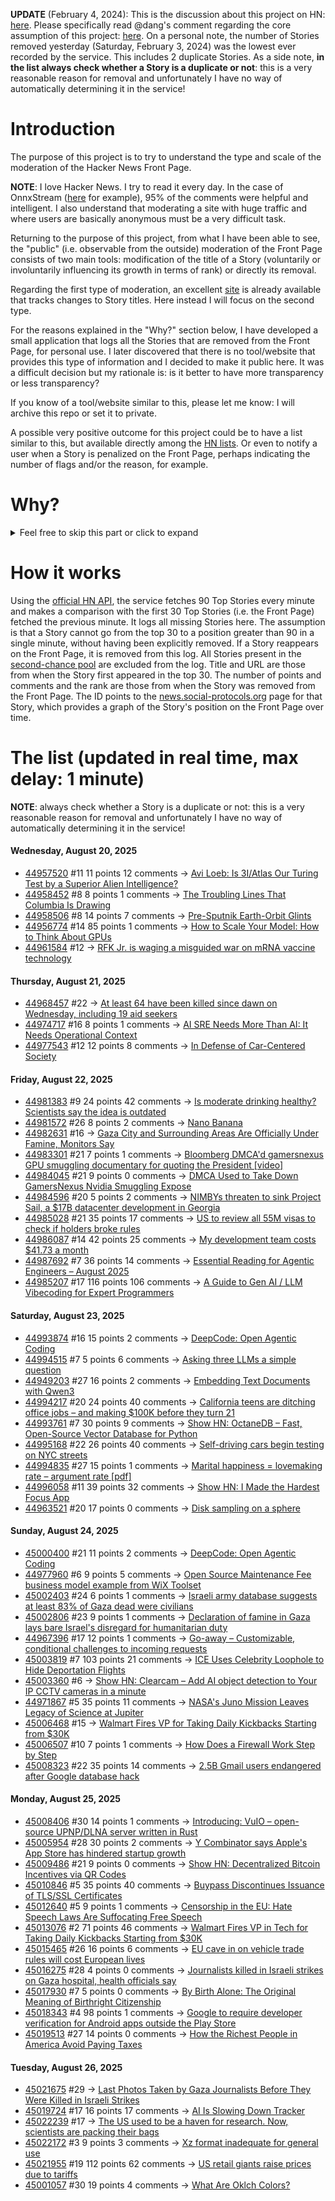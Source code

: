 **UPDATE** (February 4, 2024): This is the discussion about this project on HN: [here](https://news.ycombinator.com/item?id=39230513). Please specifically read @dang's comment regarding the core assumption of this project: [here](https://news.ycombinator.com/item?id=39231537). On a personal note, the number of Stories removed yesterday (Saturday, February 3, 2024) was the lowest ever recorded by the service. This includes 2 duplicate Stories. As a side note, **in the list always check whether a Story is a duplicate or not**: this is a very reasonable reason for removal and unfortunately I have no way of automatically determining it in the service!

# Introduction

The purpose of this project is to try to understand the type and scale of the moderation of the Hacker News Front Page.

**NOTE**: I love Hacker News. I try to read it every day. In the case of OnnxStream ([here](https://news.ycombinator.com/item?id=37752632) for example), 95% of the comments were helpful and intelligent. I also understand that moderating a site with huge traffic and where users are basically anonymous must be a very difficult task.

Returning to the purpose of this project, from what I have been able to see, the "public" (i.e. observable from the outside) moderation of the Front Page consists of two main tools: modification of the title of a Story (voluntarily or involuntarily influencing its growth in terms of rank) or directly its removal.

Regarding the first type of moderation, an excellent [site](https://hackernewstitles.netlify.app/) is already available that tracks changes to Story titles. Here instead I will focus on the second type.

For the reasons explained in the "Why?" section below, I have developed a small application that logs all the Stories that are removed from the Front Page, for personal use. I later discovered that there is no tool/website that provides this type of information and I decided to make it public here. It was a difficult decision but my rationale is: is it better to have more transparency or less transparency?

If you know of a tool/website similar to this, please let me know: I will archive this repo or set it to private.

A possible very positive outcome for this project could be to have a list similar to this, but available directly among the [HN lists](https://news.ycombinator.com/lists). Or even to notify a user when a Story is penalized on the Front Page, perhaps indicating the number of flags and/or the reason, for example.

# Why?

<details>
<summary>Feel free to skip this part or click to expand</summary>

A friend of mine posted two Stories on Hacker News related to OnnxStream (31 days apart), the first related to SDXL Turbo support and the second related to TinyLlama and Mistral 7B support.

In the case of the [first](https://news.ycombinator.com/item?id=38646969), the Story was among the first on the Front Page, until its title was changed from "Stable Diffusion Turbo on a Raspberry Pi Zero 2 generates an image in 29 minutes" to "OnnxStream: Stable Diffusion XL 1.0 Base on a Raspberry Pi Zero 2". This effectively "killed" the Story. One user pointed out that the new title didn't reflect the spirit of the Story (thanks @practice9).

In the case of the [second](https://news.ycombinator.com/item?id=38991145), the Story was in third place on the Front Page, less than an hour after the submission. In this case it was simply removed from the Front Page.

Having discovered this, perplexed, I sent an email to the moderator. @dang, who was very kind and quick in his response, explained to me that the Story had been flagged by users even without being explicitly [flagged], and that he could therefore only hypothesize the causes of the flag. His hypothesis was that (some?) users might be fed up with news related to LLMs.

While I have no reason to doubt Daniel's good faith, it's hard to believe that HN users would be tired of LLM-related news.

So I decided to develop a small console application to determine the frequency of this phenomenon (actually I was also motivated by the prospect of writing some C# code, after more than 2 years of complete abstinence). I subsequently discovered that there were no tools/websites that monitored this specific phenomenon and I therefore decided to make it public here.

</details>

# How it works

Using the [official HN API](https://github.com/HackerNews/API), the service fetches 90 Top Stories every minute and makes a comparison with the first 30 Top Stories (i.e. the Front Page) fetched the previous minute. It logs all missing Stories here. The assumption is that a Story cannot go from the top 30 to a position greater than 90 in a single minute, without having been explicitly removed. If a Story reappears on the Front Page, it is removed from this log. All Stories present in the [second-chance pool](https://news.ycombinator.com/pool) are excluded from the log. Title and URL are those from when the Story first appeared in the top 30. The number of points and comments and the rank are those from when the Story was removed from the Front Page. The ID points to the [news.social-protocols.org](https://news.social-protocols.org) page for that Story, which provides a graph of the Story's position on the Front Page over time.

# The list (updated in real time, max delay: 1 minute)

**NOTE**: always check whether a Story is a duplicate or not: this is a very reasonable reason for removal and unfortunately I have no way of automatically determining it in the service!

#### **Wednesday, August 20, 2025**
<!-- HN:44957520:start -->
* [44957520](https://news.social-protocols.org/stats?id=44957520) #11 11 points 12 comments -> [Avi Loeb: Is 3I/Atlas Our Turing Test by a Superior Alien Intelligence?](https://avi-loeb.medium.com/is-3i-atlas-our-turing-test-by-a-superior-alien-intelligence-32bfd838a9f2)<!-- HN:44957520:end --><!-- HN:44958452:start -->
* [44958452](https://news.social-protocols.org/stats?id=44958452) #8 8 points 1 comments -> [The Troubling Lines That Columbia Is Drawing](https://www.newyorker.com/news/the-lede/the-troubling-lines-that-columbia-is-drawing)<!-- HN:44958452:end --><!-- HN:44958506:start -->
* [44958506](https://news.social-protocols.org/stats?id=44958506) #8 14 points 7 comments -> [Pre-Sputnik Earth-Orbit Glints](https://www.overcomingbias.com/p/many-big-pre-sputnik-earth-orbit)<!-- HN:44958506:end --><!-- HN:44956774:start -->
* [44956774](https://news.social-protocols.org/stats?id=44956774) #14 85 points 1 comments -> [How to Scale Your Model: How to Think About GPUs](https://jax-ml.github.io/scaling-book/gpus/)<!-- HN:44956774:end --><!-- HN:44961584:start -->
* [44961584](https://news.social-protocols.org/stats?id=44961584) #12 -> [RFK Jr. is waging a misguided war on mRNA vaccine technology](https://www.wsj.com/opinion/rfk-jr-mrna-vaccines-hhs-covid-jay-bhattacharya-e9fa1ac3)<!-- HN:44961584:end -->
#### **Thursday, August 21, 2025**
<!-- HN:44968457:start -->
* [44968457](https://news.social-protocols.org/stats?id=44968457) #22 -> [At least 64 have been killed since dawn on Wednesday, including 19 aid seekers](https://www.aljazeera.com/news/liveblog/2025/8/20/live-israel-yet-to-reply-to-gaza-ceasefire-almost-19000-children-killed)<!-- HN:44968457:end --><!-- HN:44974717:start -->
* [44974717](https://news.social-protocols.org/stats?id=44974717) #16 8 points 1 comments -> [AI SRE Needs More Than AI: It Needs Operational Context](https://rootly.com/blog/ai-sre-needs-more-than-ai-it-needs-operational-context)<!-- HN:44974717:end --><!-- HN:44977543:start -->
* [44977543](https://news.social-protocols.org/stats?id=44977543) #12 12 points 8 comments -> [In Defense of Car-Centered Society](https://sweatofthebrow.blogspot.com/2025/08/in-defense-of-car-centered-society.html)<!-- HN:44977543:end -->
#### **Friday, August 22, 2025**
<!-- HN:44981383:start -->
* [44981383](https://news.social-protocols.org/stats?id=44981383) #9 24 points 42 comments -> [Is moderate drinking healthy? Scientists say the idea is outdated](https://news.stanford.edu/stories/2025/08/moderate-alcohol-consumption-drinking-health-benefits-impacts-research)<!-- HN:44981383:end --><!-- HN:44981572:start -->
* [44981572](https://news.social-protocols.org/stats?id=44981572) #26 8 points 2 comments -> [Nano Banana](https://nanobanana.ai/)<!-- HN:44981572:end --><!-- HN:44982631:start -->
* [44982631](https://news.social-protocols.org/stats?id=44982631) #16 -> [Gaza City and Surrounding Areas Are Officially Under Famine, Monitors Say](https://www.nytimes.com/2025/08/22/world/middleeast/famine-gaza-city-israel.html)<!-- HN:44982631:end --><!-- HN:44983301:start -->
* [44983301](https://news.social-protocols.org/stats?id=44983301) #21 7 points 1 comments -> [Bloomberg DMCA'd gamersnexus GPU smuggling documentary for quoting the President [video]](https://www.youtube.com/watch?v=6RJvrTC6oTI)<!-- HN:44983301:end --><!-- HN:44984045:start -->
* [44984045](https://news.social-protocols.org/stats?id=44984045) #21 9 points 0 comments -> [DMCA Used to Take Down GamersNexus Nvidia Smuggling Expose](https://twitter.com/GamersNexus/status/1958503184546111536)<!-- HN:44984045:end --><!-- HN:44984596:start -->
* [44984596](https://news.social-protocols.org/stats?id=44984596) #20 5 points 2 comments -> [NIMBYs threaten to sink Project Sail, a $17B datacenter development in Georgia](https://www.theregister.com/2025/08/22/georgia_datacenter_pushback/)<!-- HN:44984596:end --><!-- HN:44985028:start -->
* [44985028](https://news.social-protocols.org/stats?id=44985028) #21 35 points 17 comments -> [US to review all 55M visas to check if holders broke rules](https://www.bbc.com/news/articles/cvg04gm92d3o)<!-- HN:44985028:end --><!-- HN:44986087:start -->
* [44986087](https://news.social-protocols.org/stats?id=44986087) #14 42 points 25 comments -> [My development team costs $41.73 a month](https://philipotoole.com/my-development-team-costs-41-73-a-month/)<!-- HN:44986087:end --><!-- HN:44987692:start -->
* [44987692](https://news.social-protocols.org/stats?id=44987692) #7 36 points 14 comments -> [Essential Reading for Agentic Engineers – August 2025](https://steipete.me/posts/2025/essential-reading-august-2025)<!-- HN:44987692:end --><!-- HN:44985207:start -->
* [44985207](https://news.social-protocols.org/stats?id=44985207) #17 116 points 106 comments -> [A Guide to Gen AI / LLM Vibecoding for Expert Programmers](https://www.stochasticlifestyle.com/a-guide-to-gen-ai-llm-vibecoding-for-expert-programmers/)<!-- HN:44985207:end -->
#### **Saturday, August 23, 2025**<!-- HN:44993874:start -->
* [44993874](https://news.social-protocols.org/stats?id=44993874) #16 15 points 2 comments -> [DeepCode: Open Agentic Coding](https://github.com/HKUDS/DeepCode)<!-- HN:44993874:end --><!-- HN:44994515:start -->
* [44994515](https://news.social-protocols.org/stats?id=44994515) #7 5 points 6 comments -> [Asking three LLMs a simple question](https://sethops1.net/post/asking-three-llms-a-simple-question/)<!-- HN:44994515:end --><!-- HN:44949203:start -->
* [44949203](https://news.social-protocols.org/stats?id=44949203) #27 16 points 2 comments -> [Embedding Text Documents with Qwen3](https://www.daft.ai/blog/embedding-millions-of-text-documents-with-qwen3)<!-- HN:44949203:end --><!-- HN:44994217:start -->
* [44994217](https://news.social-protocols.org/stats?id=44994217) #20 24 points 40 comments -> [California teens are ditching office jobs – and making $100K before they turn 21](https://www.sfgate.com/bayarea/article/young-adults-changing-career-paths-ai-20824566.php)<!-- HN:44994217:end --><!-- HN:44993761:start -->
* [44993761](https://news.social-protocols.org/stats?id=44993761) #7 30 points 9 comments -> [Show HN: OctaneDB – Fast, Open-Source Vector Database for Python](https://github.com/RijinRaju/octanedb)<!-- HN:44993761:end --><!-- HN:44995168:start -->
* [44995168](https://news.social-protocols.org/stats?id=44995168) #22 26 points 40 comments -> [Self-driving cars begin testing on NYC streets](https://www.amny.com/nyc-transit/self-driving-cars-nyc-first-permit-waymo/)<!-- HN:44995168:end --><!-- HN:44994835:start -->
* [44994835](https://news.social-protocols.org/stats?id=44994835) #27 15 points 1 comments -> [Marital happiness = lovemaking rate – argument rate [pdf]](https://www.cmu.edu/dietrich/sds/docs/dawes/the-robust-beauty-of-improper-linear-models-in-decision-making.pdf)<!-- HN:44994835:end --><!-- HN:44996058:start -->
* [44996058](https://news.social-protocols.org/stats?id=44996058) #11 39 points 32 comments -> [Show HN: I Made the Hardest Focus App](https://apps.apple.com/us/app/pocket-the-hardest-focus-app/id6746587044)<!-- HN:44996058:end --><!-- HN:44963521:start -->
* [44963521](https://news.social-protocols.org/stats?id=44963521) #20 17 points 0 comments -> [Disk sampling on a sphere](https://observablehq.com/@jrus/spheredisksample)<!-- HN:44963521:end -->
#### **Sunday, August 24, 2025**
<!-- HN:45000400:start -->
* [45000400](https://news.social-protocols.org/stats?id=45000400) #21 11 points 2 comments -> [DeepCode: Open Agentic Coding](https://github.com/HKUDS/DeepCode)<!-- HN:45000400:end --><!-- HN:44977960:start -->
* [44977960](https://news.social-protocols.org/stats?id=44977960) #6 9 points 5 comments -> [Open Source Maintenance Fee business model example from WiX Toolset](https://github.com/wixtoolset)<!-- HN:44977960:end --><!-- HN:45002403:start -->
* [45002403](https://news.social-protocols.org/stats?id=45002403) #24 6 points 1 comments -> [Israeli army database suggests at least 83% of Gaza dead were civilians](https://www.972mag.com/israeli-intelligence-database-83-percent-civilians-militants/)<!-- HN:45002403:end --><!-- HN:45002806:start -->
* [45002806](https://news.social-protocols.org/stats?id=45002806) #23 9 points 1 comments -> [Declaration of famine in Gaza lays bare Israel's disregard for humanitarian duty](https://www.theguardian.com/world/2025/aug/24/gaza-famine-declaration-israel-humanitarian-duty-analysis)<!-- HN:45002806:end --><!-- HN:44967396:start -->
* [44967396](https://news.social-protocols.org/stats?id=44967396) #17 12 points 1 comments -> [Go-away – Customizable, conditional challenges to incoming requests](https://git.gammaspectra.live/git/go-away/wiki/Challenges)<!-- HN:44967396:end --><!-- HN:45003819:start -->
* [45003819](https://news.social-protocols.org/stats?id=45003819) #7 103 points 21 comments -> [ICE Uses Celebrity Loophole to Hide Deportation Flights](https://jacobin.com/2025/08/ice-uses-celebrities-loophole-to-hide-deportation-flights/)<!-- HN:45003819:end --><!-- HN:45003360:start -->
* [45003360](https://news.social-protocols.org/stats?id=45003360) #6 -> [Show HN: Clearcam – Add AI object detection to Your IP CCTV cameras in a minute](https://github.com/roryclear/clearcam)<!-- HN:45003360:end --><!-- HN:44971867:start -->
* [44971867](https://news.social-protocols.org/stats?id=44971867) #5 35 points 11 comments -> [NASA's Juno Mission Leaves Legacy of Science at Jupiter](https://www.scientificamerican.com/article/how-nasas-juno-probe-changed-everything-we-know-about-jupiter/)<!-- HN:44971867:end --><!-- HN:45006468:start -->
* [45006468](https://news.social-protocols.org/stats?id=45006468) #15 -> [Walmart Fires VP for Taking Daily Kickbacks Starting from $30K](https://www.ctol.digital/news/walmart-fires-vp-kickbacks-terminates-1200-contractors/)<!-- HN:45006468:end --><!-- HN:45006507:start -->
* [45006507](https://news.social-protocols.org/stats?id=45006507) #10 7 points 1 comments -> [How Does a Firewall Work Step by Step](https://kalilinuxtutorials.com/how-firewall-works-step-by-step/)<!-- HN:45006507:end --><!-- HN:45008323:start -->
* [45008323](https://news.social-protocols.org/stats?id=45008323) #22 35 points 14 comments -> [2.5B Gmail users endangered after Google database hack](https://www.pcworld.com/article/2880822/2-5-billion-gmail-users-endangered-after-google-database-hack.html)<!-- HN:45008323:end -->
#### **Monday, August 25, 2025**
<!-- HN:45008406:start -->
* [45008406](https://news.social-protocols.org/stats?id=45008406) #30 14 points 1 comments -> [Introducing: VuIO – open-source UPNP/DLNA server written in Rust](https://github.com/vuiodev/vuio)<!-- HN:45008406:end --><!-- HN:45005954:start -->
* [45005954](https://news.social-protocols.org/stats?id=45005954) #28 30 points 2 comments -> [Y Combinator says Apple's App Store has hindered startup growth](https://techcrunch.com/2025/08/22/y-combinator-says-apples-app-store-has-hindered-startup-growth/)<!-- HN:45005954:end --><!-- HN:45009486:start -->
* [45009486](https://news.social-protocols.org/stats?id=45009486) #21 9 points 0 comments -> [Show HN: Decentralized Bitcoin Incentives via QR Codes](https://github.com/DT7QR/Bitcoin-Rewards-System-Proposal)<!-- HN:45009486:end --><!-- HN:45010846:start -->
* [45010846](https://news.social-protocols.org/stats?id=45010846) #5 35 points 40 comments -> [Buypass Discontinues Issuance of TLS/SSL Certificates](https://www.buypass.com/products/tls-ssl-certificates/discontinues-issuance-of-tls-ssl-certificates)<!-- HN:45010846:end --><!-- HN:45012640:start -->
* [45012640](https://news.social-protocols.org/stats?id=45012640) #5 9 points 1 comments -> [Censorship in the EU: Hate Speech Laws Are Suffocating Free Speech](https://www.freedom-research.org/p/censorship-in-the-eu-hate-speech)<!-- HN:45012640:end --><!-- HN:45013076:start -->
* [45013076](https://news.social-protocols.org/stats?id=45013076) #2 71 points 46 comments -> [Walmart Fires VP in Tech for Taking Daily Kickbacks Starting from $30K](https://www.ctol.digital/news/walmart-fires-vp-kickbacks-terminates-1200-contractors/)<!-- HN:45013076:end --><!-- HN:45015465:start -->
* [45015465](https://news.social-protocols.org/stats?id=45015465) #26 16 points 6 comments -> [EU cave in on vehicle trade rules will cost European lives](https://www.transportenvironment.org/articles/eu-cave-in-on-vehicle-trade-rules-will-cost-european-lives-as-us-pick-up-trucks-flood-into-europe)<!-- HN:45015465:end --><!-- HN:45016275:start -->
* [45016275](https://news.social-protocols.org/stats?id=45016275) #28 4 points 0 comments -> [Journalists killed in Israeli strikes on Gaza hospital, health officials say](https://www.pbs.org/newshour/world/4-journalists-killed-in-israeli-strikes-on-gaza-hospital-health-officials-say)<!-- HN:45016275:end --><!-- HN:45017930:start -->
* [45017930](https://news.social-protocols.org/stats?id=45017930) #7 5 points 0 comments -> [By Birth Alone: The Original Meaning of Birthright Citizenship](https://papers.ssrn.com/sol3/papers.cfm?abstract_id=5394605)<!-- HN:45017930:end --><!-- HN:45018343:start -->
* [45018343](https://news.social-protocols.org/stats?id=45018343) #4 98 points 1 comments -> [Google to require developer verification for Android apps outside the Play Store](https://techcrunch.com/2025/08/25/google-will-require-developer-verification-for-android-apps-outside-the-play-store/)<!-- HN:45018343:end --><!-- HN:45019513:start -->
* [45019513](https://news.social-protocols.org/stats?id=45019513) #27 14 points 0 comments -> [How the Richest People in America Avoid Paying Taxes](https://www.theatlantic.com/economy/archive/2025/08/billionaire-tax-study/683987/)<!-- HN:45019513:end -->
#### **Tuesday, August 26, 2025**<!-- HN:45021675:start -->
* [45021675](https://news.social-protocols.org/stats?id=45021675) #29 -> [Last Photos Taken by Gaza Journalists Before They Were Killed in Israeli Strikes](https://www.haaretz.com/israel-news/2025-08-25/ty-article-magazine/last-photos-taken-by-gaza-journalists-before-they-were-killed-in-israeli-strikes/00000198-e123-de0b-a7d9-e9e76bdb0000)<!-- HN:45021675:end --><!-- HN:45019724:start -->
* [45019724](https://news.social-protocols.org/stats?id=45019724) #17 16 points 17 comments -> [AI Is Slowing Down Tracker](https://aislowdown.replit.app/)<!-- HN:45019724:end --><!-- HN:45022239:start -->
* [45022239](https://news.social-protocols.org/stats?id=45022239) #17 -> [The US used to be a haven for research. Now, scientists are packing their bags](https://www.csmonitor.com/USA/Education/2025/0825/trump-science-brain-drain-europe)<!-- HN:45022239:end --><!-- HN:45022172:start -->
* [45022172](https://news.social-protocols.org/stats?id=45022172) #3 9 points 3 comments -> [Xz format inadequate for general use](https://www.nongnu.org/lzip/xz_inadequate.html)<!-- HN:45022172:end --><!-- HN:45021955:start -->
* [45021955](https://news.social-protocols.org/stats?id=45021955) #19 112 points 62 comments -> [US retail giants raise prices due to tariffs](https://english.elpais.com/economy-and-business/2025-08-25/us-retail-giants-raise-prices-and-seek-new-import-sources-due-to-tariffs.html)<!-- HN:45021955:end --><!-- HN:45001057:start -->
* [45001057](https://news.social-protocols.org/stats?id=45001057) #30 19 points 4 comments -> [What Are Oklch Colors?](https://jakub.kr/components/oklch-colors)<!-- HN:45001057:end -->